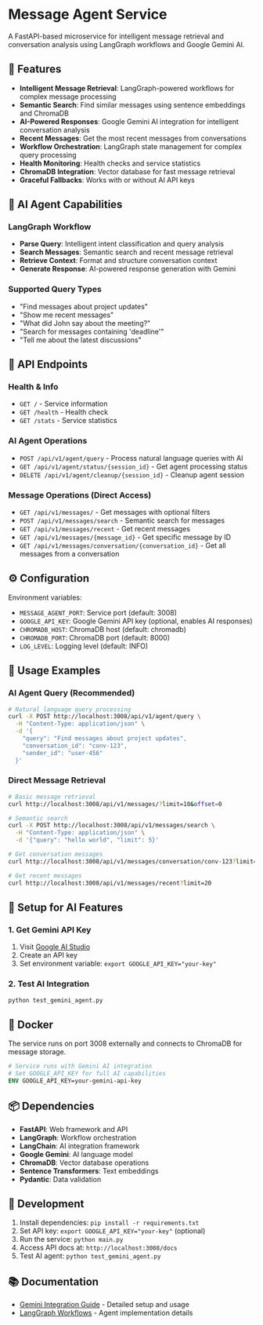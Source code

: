 # Message Agent Service

A FastAPI-based microservice for intelligent message retrieval and conversation analysis using LangGraph workflows and Google Gemini AI.

## 🚀 Features

- **Intelligent Message Retrieval**: LangGraph-powered workflows for complex message processing
- **Semantic Search**: Find similar messages using sentence embeddings and ChromaDB
- **AI-Powered Responses**: Google Gemini AI integration for intelligent conversation analysis
- **Recent Messages**: Get the most recent messages from conversations
- **Workflow Orchestration**: LangGraph state management for complex query processing
- **Health Monitoring**: Health checks and service statistics
- **ChromaDB Integration**: Vector database for fast message retrieval
- **Graceful Fallbacks**: Works with or without AI API keys

## 🤖 AI Agent Capabilities

### LangGraph Workflow
- **Parse Query**: Intelligent intent classification and query analysis
- **Search Messages**: Semantic search and recent message retrieval  
- **Retrieve Context**: Format and structure conversation context
- **Generate Response**: AI-powered response generation with Gemini

### Supported Query Types
- "Find messages about project updates"
- "Show me recent messages"
- "What did John say about the meeting?"
- "Search for messages containing 'deadline'"
- "Tell me about the latest discussions"

## 🔌 API Endpoints

### Health & Info
- `GET /` - Service information
- `GET /health` - Health check
- `GET /stats` - Service statistics

### AI Agent Operations
- `POST /api/v1/agent/query` - Process natural language queries with AI
- `GET /api/v1/agent/status/{session_id}` - Get agent processing status
- `DELETE /api/v1/agent/cleanup/{session_id}` - Cleanup agent session

### Message Operations (Direct Access)
- `GET /api/v1/messages/` - Get messages with optional filters
- `POST /api/v1/messages/search` - Semantic search for messages
- `GET /api/v1/messages/recent` - Get recent messages
- `GET /api/v1/messages/{message_id}` - Get specific message by ID
- `GET /api/v1/messages/conversation/{conversation_id}` - Get all messages from a conversation

## ⚙️ Configuration

Environment variables:
- `MESSAGE_AGENT_PORT`: Service port (default: 3008)
- `GOOGLE_API_KEY`: Google Gemini API key (optional, enables AI responses)
- `CHROMADB_HOST`: ChromaDB host (default: chromadb)
- `CHROMADB_PORT`: ChromaDB port (default: 8000)
- `LOG_LEVEL`: Logging level (default: INFO)

## 🎯 Usage Examples

### AI Agent Query (Recommended)
```bash
# Natural language query processing
curl -X POST http://localhost:3008/api/v1/agent/query \
  -H "Content-Type: application/json" \
  -d '{
    "query": "Find messages about project updates",
    "conversation_id": "conv-123",
    "sender_id": "user-456"
  }'
```

### Direct Message Retrieval
```bash
# Basic message retrieval
curl http://localhost:3008/api/v1/messages/?limit=10&offset=0

# Semantic search
curl -X POST http://localhost:3008/api/v1/messages/search \
  -H "Content-Type: application/json" \
  -d '{"query": "hello world", "limit": 5}'

# Get conversation messages
curl http://localhost:3008/api/v1/messages/conversation/conv-123?limit=50

# Get recent messages
curl http://localhost:3008/api/v1/messages/recent?limit=20
```

## 🔧 Setup for AI Features

### 1. Get Gemini API Key
1. Visit [Google AI Studio](https://makersuite.google.com/app/apikey)
2. Create an API key
3. Set environment variable: `export GOOGLE_API_KEY="your-key"`

### 2. Test AI Integration
```bash
python test_gemini_agent.py
```

## 🐳 Docker

The service runs on port 3008 externally and connects to ChromaDB for message storage.

```dockerfile
# Service runs with Gemini AI integration
# Set GOOGLE_API_KEY for full AI capabilities
ENV GOOGLE_API_KEY=your-gemini-api-key
```

## 📦 Dependencies

- **FastAPI**: Web framework and API
- **LangGraph**: Workflow orchestration
- **LangChain**: AI integration framework
- **Google Gemini**: AI language model
- **ChromaDB**: Vector database operations  
- **Sentence Transformers**: Text embeddings
- **Pydantic**: Data validation

## 🚀 Development

1. Install dependencies: `pip install -r requirements.txt`
2. Set API key: `export GOOGLE_API_KEY="your-key"` (optional)
3. Run the service: `python main.py`
4. Access API docs at: `http://localhost:3008/docs`
5. Test AI agent: `python test_gemini_agent.py`

## 📚 Documentation

- [Gemini Integration Guide](GEMINI_INTEGRATION.md) - Detailed setup and usage
- [LangGraph Workflows](agents/) - Agent implementation details
